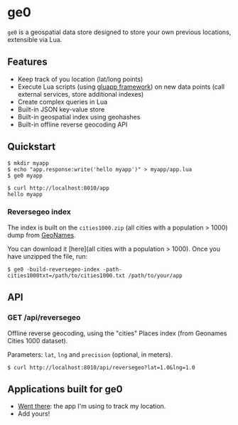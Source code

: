 # ge0

`ge0` is a geospatial data store designed to store your own previous locations, extensible via Lua.

## Features

 - Keep track of you location (lat/long points)
 - Execute Lua scripts (using [gluapp framework](https://github.com/tsileo/gluapp)) on new data points (call external services, store additional indexes)
 - Create complex queries in Lua
 - Built-in JSON key-value store
 - Built-in geospatial index using geohashes
 - Built-in offline reverse geocoding API

## Quickstart

```shell
$ mkdir myapp
$ echo "app.response:write('hello myapp')" > myapp/app.lua
$ ge0 myapp
```

```shell
$ curl http://localhost:8010/app
hello myapp
```

### Reversegeo index

The index is built on the `cities1000.zip` (all cities with a population > 1000) dump from [GeoNames](http://www.geonames.org/).

You can download it [here](all cities with a population > 1000). Once you have unzipped the file, run:

```shell
$ ge0 -build-reversegeo-index -path-cities1000txt=/path/to/cities1000.txt /path/to/your/app
```

## API

### GET /api/reversegeo

Offline reverse geocoding, using the "cities" Places index (from Geonames Cities 1000 dataset).

Parameters: `lat`, `lng` and `precision` (optional, in meters).

```
$ curl http://localhost:8010/api/reversegeo?lat=1.0&lng=1.0
```

## Applications built for ge0

 - [Went there](https://github.com/tsileo/went-there): the app I'm using to track my location.
 - Add yours!
